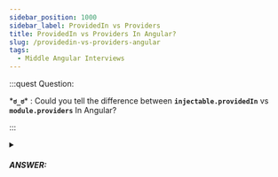 ```yaml
---
sidebar_position: 1000
sidebar_label: ProvidedIn vs Providers
title: ProvidedIn vs Providers In Angular?
slug: /providedin-vs-providers-angular
tags:
  - Middle Angular Interviews
---
```


:::quest Question:

\***`ಠ_ಠ`**\* : 
Could you tell the difference between **`injectable.providedIn`** vs **`module.providers`** In Angular?

:::

<details>
  <summary><h5>ANSWER:</h5></summary>

  \***`◔̯◔`**\* : 
  - **providers**: are services provided by a module to injectors (such as, components or other services). And it's ***not Tree-shakeable*** (see [webpack tree-shaking](https://webpack.js.org/guides/tree-shaking/)) which means if the service is not used it won't get shaken out -> your app contains unsed code.
  ```ts
  @NgModule({
    // provide services to child modules
    providers: [
      CertainService
    ]
  })
  class AppModule {}
  ```
  - **providedIn**: Is ***Tree-shakeable providers*** - a service can ***provide himself*** to a specific injector and is ***tree-shakeable***. That means if the service is not used it will get shaken out to get your application smaller and faster.
  ```ts
  @Injectable({
    // provide himself no need module provides
    providedIn: 'root'
  })
  class CertainService {}
  ```
  
</details>